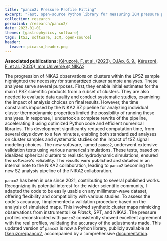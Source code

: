 ```yaml
---
title: "panco2: Pressure Profile Fitting"
excerpt: "Fast, open-source Python library for measuring ICM pressure profiles from tSZ maps"
collection: research
permalink: /research/panco2/
date: 2023-01-01
themes: [gastrophysics, software]
tags: [tSZ, software, ICM, open-source]
header:
  teaser: picasso_header.png
---
```


**Associated publications:** [Kéruzoré, F. et al. (2023), OJAp, 6, 9.](https://ui.adsabs.harvard.edu/abs/2023OJAp....6E...9K/abstract), [Kéruzoré, F. et al. (2020), mm Universe @ NIKA2](https://ui.adsabs.harvard.edu/abs/2022EPJWC.25700024K/abstract)

The progression of NIKA2 observations on clusters within the LPSZ sample highlighted the necessity for standardized cluster sample analyses.
These analyses serve several purposes.
First, they enable initial estimates for the main LPSZ scientific products from a subset of clusters.
They are also needed to evaluate data quality and conduct systematic studies, examining the impact of analysis choices on final results.
However, the time constraints imposed by the NIKA2 SZ pipeline for analyzing individual cluster thermodynamic properties limited the possibility of running these analyses.
In response, I undertook a complete rewrite of the pipeline, accelerating it using optimized Python code and efficient numerical libraries.
This development significantly reduced computation time, from several days down to a few minutes, enabling both standardized analyses on cluster samples and systematic studies on the impact of tSZ signal modeling choices.
The new software, named `panco2`, underwent extensive validation tests using various numerical simulations.
These tests, based on idealized spherical clusters to realistic hydrodynamic simulations, ensured the software's reliability.
The results were published and detailed in an internal note to the NIKA2 collaboration, leading to `panco2` becoming the new SZ analysis pipeline of the NIKA2 collaboration.

`panco2` has been in use since 2021, contributing to several published works.
Recognizing its potential interest for the wider scientific community, I adapted the code to be easily usable on any millimeter-wave dataset, offering flexibility and compatibility with various studies.
To assess the code's accuracy, I implemented a validation procedure based on the analysis of simulated maps.
This involved synthetic cluster maps mimicking observations from instruments like *Planck*, SPT, and NIKA2.
The pressure profiles reconstructed with `panco2` consistently showed excellent agreement with the real profiles, validating the accuracy of the adjustments made.
This updated version of `panco2` is now a Python library, publicly available at [fkeruzore/panco2](https://github.com/fkeruzore/panco2), accompanied by a comprehensive [documentation](https://panco2.readthedocs.io/en/latest/).
